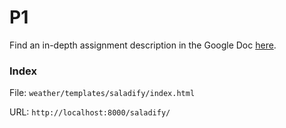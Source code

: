 # P1
Find an in-depth assignment description in the Google Doc [here](https://docs.google.com/document/d/1xXc3rhyJF0DQz-pQHD-rVkBbjE7yo8WIQvCPbBne0XE). 

### Index
File: `weather/templates/saladify/index.html`

URL: `http://localhost:8000/saladify/`
